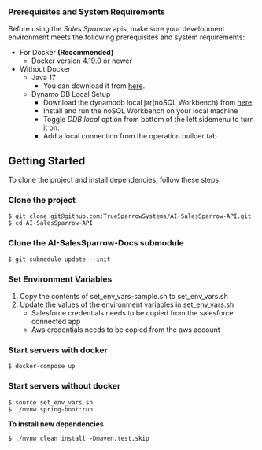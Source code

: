 ### Prerequisites and System Requirements

Before using the *Sales Sparrow* apis, make sure your development environment meets the following prerequisites and system requirements:
* For Docker **(Recommended)**
    - Docker version 4.19.0 or newer
* Without Docker
    - Java 17 
        - You can download it from [here](https://www.oracle.com/java/technologies/javase/jdk17-archive-downloads.html).
    - Dynamo DB Local Setup
        - Download the dynamodb local jar(noSQL Workbench) from [here](https://docs.aws.amazon.com/amazondynamodb/latest/developerguide/workbench.settingup.html)
        - Install and run the noSQL Workbench on your local machine
        - Toggle *DDB local* option from bottom of the left sidemenu to turn it on.
        - Add a  local connection from the operation builder tab

## Getting Started
To clone the project and install dependencies, follow these steps:

### Clone the project

```
$ git clone git@github.com:TrueSparrowSystems/AI-SalesSparrow-API.git
$ cd AI-SalesSparrow-API
```

### Clone the AI-SalesSparrow-Docs submodule ###
```
$ git submodule update --init
```

### Set Environment Variables
1. Copy the contents of set_env_vars-sample.sh to set_env_vars.sh
2. Update the values of the environment variables in set_env_vars.sh
     - Salesforce credentials needs to be copied from the salesforce connected app
     - Aws credentials needs to be copied from the aws account

### Start servers with docker
```
$ docker-compose up
```

### Start servers without docker   
```
$ source set_env_vars.sh 
$ ./mvnw spring-boot:run    
 ```
 
 **To install new dependencies**
 ```
 $ ./mvnw clean install -Dmaven.test.skip
 ```
 